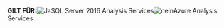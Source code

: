 **GILT FÜR:**![Ja](media/yes.png)SQL Server 2016 Analysis Services![nein](media/no.png)Azure Analysis Services
